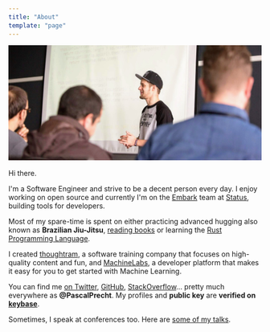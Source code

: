 ```yaml
---
title: "About"
template: "page"
---
```

![Picture of Pascal](/media/fb-profile.jpg "Pascal Precht")

Hi there.

I'm a Software Engineer and strive to be a decent person every day. I enjoy working on open source and currently I'm on the [Embark](https://embark.status.im) team at [Status](https://status.im), building tools for developers.

Most of my spare-time is spent on either practicing advanced hugging also known as **Brazilian Jiu-Jitsu**, [reading books](https://www.goodreads.com/user/show/62899927-pascal) or learning the [Rust Programming Language](https://rust-lang.org).

I created [thoughtram](https://thoughtram.io 'thoughtram website'), a software training company that focuses on high-quality content and fun, and [MachineLabs](https://machinelabs.ai 'MachineLabs website'), a developer platform that makes it easy for you to get started with Machine Learning.

You can find me [on Twitter](https://twitter.com/PascalPrecht 'Pascal on Twitter'), [GitHub](https://github.com/PascalPrecht 'Pascal on GitHub'), [StackOverflow](https://stackoverflow.com/users/1531806/pascal-precht?tab=profile 'Pascal on StackOverflow')... pretty much everywhere as **@PascalPrecht**. My profiles and **public key**  are **verified on [keybase](https://keybase.io/pascalprecht)**.

Sometimes, I speak at conferences too. Here are [some of my talks](https://www.youtube.com/watch?v=9CWifOK_Wi8&list=PLauX9TuJ8sfw6FH2doAbCi5Y-8GJHLqtb 'Pascal\'s talks  on Youtube').

